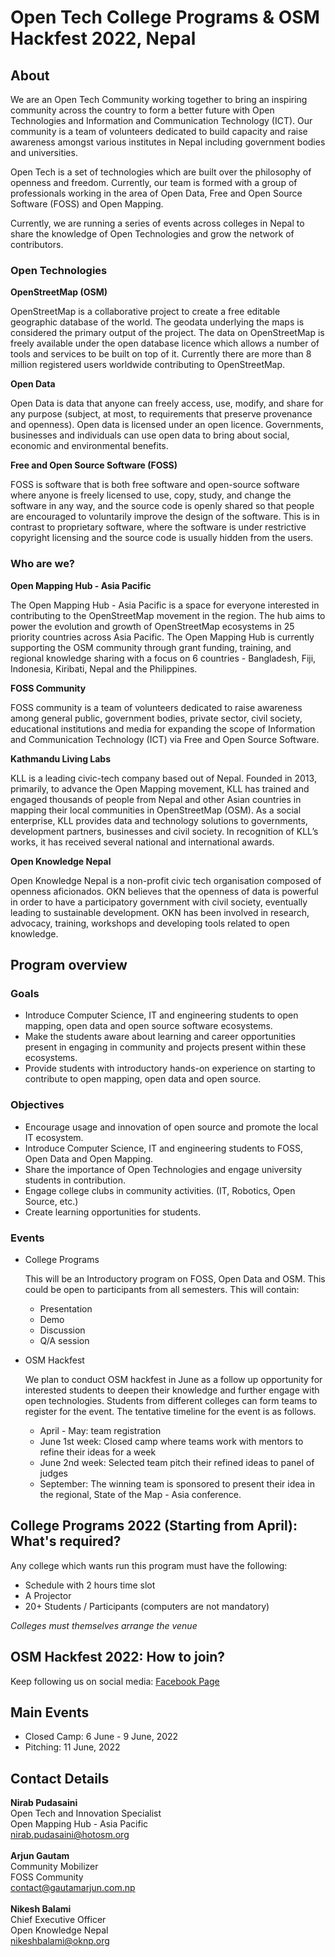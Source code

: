 # Open Tech College Programs & OSM Hackfest 2022, Nepal

## About

We are an Open Tech Community working together to bring an inspiring community across the country to form a better future with Open Technologies and Information and Communication Technology (ICT). Our community is a team of volunteers dedicated to build capacity and raise awareness amongst various institutes in Nepal including government bodies and universities.

Open Tech is a set of technologies which are built over the philosophy of openness and freedom. Currently, our team is formed with a group of professionals working in the area of Open Data, Free and Open Source Software (FOSS) and Open Mapping.

Currently, we are running a series of events across colleges in Nepal to share the knowledge of Open Technologies and grow the network of contributors.


### Open Technologies

**OpenStreetMap (OSM)**

OpenStreetMap is a collaborative project to create a free editable geographic database of the world. The geodata underlying the maps is considered the primary output of the project. The data on OpenStreetMap is freely available under the open database licence which allows a number of tools and services to be built on top of it. Currently there are more than 8 million registered users worldwide contributing to OpenStreetMap.

**Open Data**

Open Data is data that anyone can freely access, use, modify, and share for any purpose (subject, at most, to requirements that preserve provenance and openness). Open data is licensed under an open licence. Governments, businesses and individuals can use open data to bring about social, economic and environmental benefits.

**Free and Open Source Software (FOSS)**

FOSS is software that is both free software and open-source software where anyone is freely licensed to use, copy, study, and change the software in any way, and the source code is openly shared so that people are encouraged to voluntarily improve the design of the software. This is in contrast to proprietary software, where the software is under restrictive copyright licensing and the source code is usually hidden from the users.


### Who are we?

**Open Mapping Hub - Asia Pacific**

The Open Mapping Hub - Asia Pacific is a space for everyone interested in contributing to the OpenStreetMap movement in the region. The hub aims to power the evolution and growth of OpenStreetMap ecosystems in 25 priority countries across Asia Pacific. The Open Mapping Hub is currently supporting the OSM community through grant funding, training, and regional knowledge sharing with a focus on 6 countries - Bangladesh, Fiji, Indonesia, Kiribati, Nepal and the Philippines.

**FOSS Community**

FOSS community is a team of volunteers dedicated to raise awareness among general public, government bodies, private sector, civil society, educational institutions and media for expanding the scope of Information and Communication Technology (ICT) via Free and Open Source Software.

**Kathmandu Living Labs**

KLL is a leading civic-tech company based out of Nepal. Founded in 2013, primarily, to advance the Open Mapping movement, KLL has trained and engaged thousands of people from Nepal and other Asian countries in mapping their local communities in OpenStreetMap (OSM). As a social enterprise, KLL provides data and technology solutions to governments, development partners, businesses and civil society. In recognition of KLL’s works, it has received several national and international awards.

**Open Knowledge Nepal**

Open Knowledge Nepal is a non-profit civic tech organisation composed of openness aficionados. OKN believes that the openness of data is powerful in order to have a participatory government with civil society, eventually leading to sustainable development. OKN has been involved in research, advocacy, training, workshops and developing tools related to open knowledge.


## Program overview

### Goals

* Introduce Computer Science, IT and engineering students to open mapping, open data and open source software ecosystems.
* Make the students aware about learning and career opportunities present in engaging in community and projects present within these ecosystems.
* Provide students with introductory hands-on experience on starting to contribute to open mapping, open data and open source.

### Objectives

* Encourage usage and innovation of open source and promote the local IT ecosystem.
* Introduce Computer Science, IT and engineering students to FOSS, Open Data and Open Mapping.
* Share the importance of Open Technologies and engage university students in contribution.
* Engage college clubs in community activities. (IT, Robotics, Open Source, etc.)
* Create learning opportunities for students.

### Events

* College Programs

    This will be an Introductory program on FOSS, Open Data and OSM. This could be open to participants from all semesters. This will contain:

    * Presentation
    * Demo
    * Discussion
    * Q/A session


* OSM Hackfest 

    We plan to conduct OSM hackfest in June as a follow up opportunity for interested students to deepen their knowledge and further engage with open technologies. Students from different colleges can form teams to register for the event. The tentative timeline for the event is as follows.

    * April - May: team registration
    * June 1st week: Closed camp where teams work with mentors to refine their ideas for a week
    * June 2nd week: Selected team pitch their refined ideas to panel of judges
    * September: The winning team is sponsored to present their idea in the regional, State of the Map - Asia conference. 


## College Programs 2022 (Starting from April): What's required?

Any college which wants run this program must have the following:

* Schedule with 2 hours time slot
* A Projector
* 20+ Students / Participants (computers are not mandatory)

_Colleges must themselves arrange the venue_


## OSM Hackfest 2022: How to join?
Keep following us on social media:
[Facebook Page](https://www.facebook.com/opentechcommunity)

## Main Events
- Closed Camp: 6 June - 9 June, 2022
- Pitching: 11 June, 2022

## Contact Details
**Nirab Pudasaini**\
Open Tech and Innovation Specialist\
Open Mapping Hub - Asia Pacific\
nirab.pudasaini@hotosm.org\
\
**Arjun Gautam**\
Community Mobilizer\
FOSS Community\
contact@gautamarjun.com.np\
\
**Nikesh Balami**\
Chief Executive Officer\
Open Knowledge Nepal\
nikeshbalami@oknp.org

